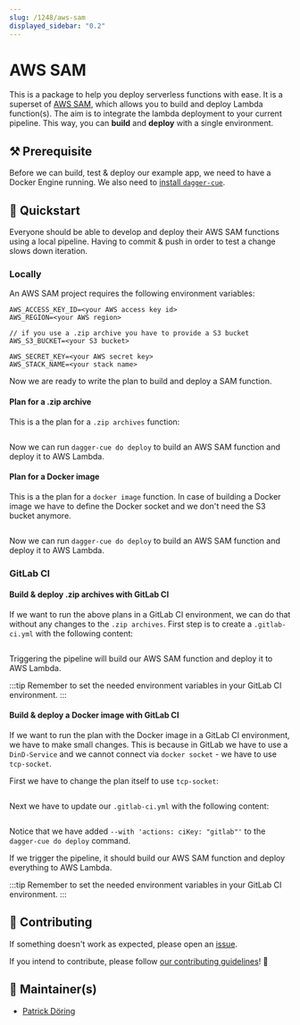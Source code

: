 ```yaml
---
slug: /1248/aws-sam
displayed_sidebar: "0.2"
---
```


# AWS SAM

This is a package to help you deploy serverless functions with ease.
It is a superset of [AWS SAM](https://docs.aws.amazon.com/serverless-application-model/latest/developerguide/what-is-sam.html), which allows you to build and deploy Lambda function(s).
The aim is to integrate the lambda deployment to your current pipeline. This way, you can **build** and **deploy** with a single environment.

## :hammer_and_pick: Prerequisite

Before we can build, test & deploy our example app, we need to have a Docker Engine running.
We also need to [install `dagger-cue`](/install).

## :beginner: Quickstart

Everyone should be able to develop and deploy their AWS SAM functions using a local pipeline.
Having to commit & push in order to test a change slows down iteration.

### Locally

An AWS SAM project requires the following environment variables:

```text
AWS_ACCESS_KEY_ID=<your AWS access key id>
AWS_REGION=<your AWS region>

// if you use a .zip archive you have to provide a S3 bucket
AWS_S3_BUCKET=<your S3 bucket>

AWS_SECRET_KEY=<your AWS secret key>
AWS_STACK_NAME=<your stack name>
```

Now we are ready to write the plan to build and deploy a SAM function.

#### Plan for a .zip archive

This is a the plan for a `.zip archives` function:

```cue file=../tests/use-cases/aws-sam/zip.cue

```

Now we can run `dagger-cue do deploy` to build an AWS SAM function and deploy it to AWS Lambda.

#### Plan for a Docker image

This is a the plan for a `docker image` function.
In case of building a Docker image we have to define the Docker socket and we don't need the S3 bucket anymore.

```cue file=../tests/use-cases/aws-sam/image.cue

```

Now we can run `dagger-cue do deploy` to build an AWS SAM function and deploy it to AWS Lambda.

### GitLab CI

#### Build & deploy .zip archives with GitLab CI

If we want to run the above plans in a GitLab CI environment, we can do that without any changes to the `.zip archives`.
First step is to create a `.gitlab-ci.yml` with the following content:

```yml file=../tests/use-cases/aws-sam/gitlab-ci.yml

```

Triggering the pipeline will build our AWS SAM function and deploy it to AWS Lambda.

:::tip
Remember to set the needed environment variables in your GitLab CI environment.
:::

#### Build & deploy a Docker image with GitLab CI

If we want to run the plan with the Docker image in a GitLab CI environment, we have to make small changes.
This is because in GitLab we have to use a `DinD-Service` and we cannot connect via `docker socket` - we have to use `tcp-socket`.

First we have to change the plan itself to use `tcp-socket`:

```cue file=../tests/use-cases/aws-sam/image-gitlab-ci.cue

```

Next we have to update our `.gitlab-ci.yml` with the following content:

```yml file=../tests/use-cases/aws-sam/image-gitlab-ci.yml

```

Notice that we have added `--with 'actions: ciKey: "gitlab"'` to the `dagger-cue do deploy` command.

If we trigger the pipeline, it should build our AWS SAM function and deploy everything to AWS Lambda.

:::tip
Remember to set the needed environment variables in your GitLab CI environment.
:::

## :handshake: Contributing

If something doesn't work as expected, please open an [issue](https://github.com/dagger/dagger/issues/new/choose).

If you intend to contribute, please follow [our contributing guidelines](https://docs.dagger.io/1227/contributing/)! :rocket:

## :superhero: Maintainer(s)

- [Patrick Döring](https://github.com/munichbughunter)
